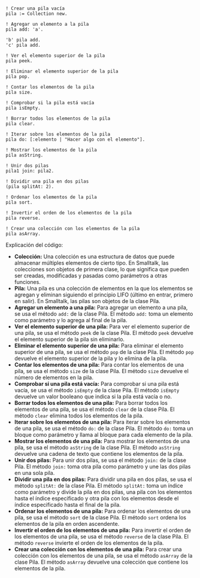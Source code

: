 ```smalltalk

! Crear una pila vacía
pila := Collection new.

! Agregar un elemento a la pila
pila add: 'a'.

'b' pila add.
'c' pila add.

! Ver el elemento superior de la pila
pila peek.

! Eliminar el elemento superior de la pila
pila pop.

! Contar los elementos de la pila
pila size.

! Comprobar si la pila está vacía
pila isEmpty.

! Borrar todos los elementos de la pila
pila clear.

! Iterar sobre los elementos de la pila
pila do: [:elemento | "Hacer algo con el elemento"].

! Mostrar los elementos de la pila
pila asString.

! Unir dos pilas
pila1 join: pila2.

! Dividir una pila en dos pilas
(pila splitAt: 2).

! Ordenar los elementos de la pila
pila sort.

! Invertir el orden de los elementos de la pila
pila reverse.

! Crear una colección con los elementos de la pila
pila asArray.

```

Explicación del código:

* **Colección:** Una colección es una estructura de datos que puede almacenar múltiples elementos de cierto tipo. En Smalltalk, las colecciones son objetos de primera clase, lo que significa que pueden ser creadas, modificadas y pasadas como parámetros a otras funciones.
* **Pila:** Una pila es una colección de elementos en la que los elementos se agregan y eliminan siguiendo el principio LIFO (último en entrar, primero en salir). En Smalltalk, las pilas son objetos de la clase Pila.
* **Agregar un elemento a una pila:** Para agregar un elemento a una pila, se usa el método `add:` de la clase Pila. El método `add:` toma un elemento como parámetro y lo agrega al final de la pila.
* **Ver el elemento superior de una pila:** Para ver el elemento superior de una pila, se usa el método `peek` de la clase Pila. El método `peek` devuelve el elemento superior de la pila sin eliminarlo.
* **Eliminar el elemento superior de una pila:** Para eliminar el elemento superior de una pila, se usa el método `pop` de la clase Pila. El método `pop` devuelve el elemento superior de la pila y lo elimina de la pila.
* **Contar los elementos de una pila:** Para contar los elementos de una pila, se usa el método `size` de la clase Pila. El método `size` devuelve el número de elementos en la pila.
* **Comprobar si una pila está vacía:** Para comprobar si una pila está vacía, se usa el método `isEmpty` de la clase Pila. El método `isEmpty` devuelve un valor booleano que indica si la pila está vacía o no.
* **Borrar todos los elementos de una pila:** Para borrar todos los elementos de una pila, se usa el método `clear` de la clase Pila. El método `clear` elimina todos los elementos de la pila.
* **Iterar sobre los elementos de una pila:** Para iterar sobre los elementos de una pila, se usa el método `do:` de la clase Pila. El método `do:` toma un bloque como parámetro y llama al bloque para cada elemento de la pila.
* **Mostrar los elementos de una pila:** Para mostrar los elementos de una pila, se usa el método `asString` de la clase Pila. El método `asString` devuelve una cadena de texto que contiene los elementos de la pila.
* **Unir dos pilas:** Para unir dos pilas, se usa el método `join:` de la clase Pila. El método `join:` toma otra pila como parámetro y une las dos pilas en una sola pila.
* **Dividir una pila en dos pilas:** Para dividir una pila en dos pilas, se usa el método `splitAt:` de la clase Pila. El método `splitAt:` toma un índice como parámetro y divide la pila en dos pilas, una pila con los elementos hasta el índice especificado y otra pila con los elementos desde el índice especificado hasta el final de la pila.
* **Ordenar los elementos de una pila:** Para ordenar los elementos de una pila, se usa el método `sort` de la clase Pila. El método `sort` ordena los elementos de la pila en orden ascendente.
* **Invertir el orden de los elementos de una pila:** Para invertir el orden de los elementos de una pila, se usa el método `reverse` de la clase Pila. El método `reverse` invierte el orden de los elementos de la pila.
* **Crear una colección con los elementos de una pila:** Para crear una colección con los elementos de una pila, se usa el método `asArray` de la clase Pila. El método `asArray` devuelve una colección que contiene los elementos de la pila.